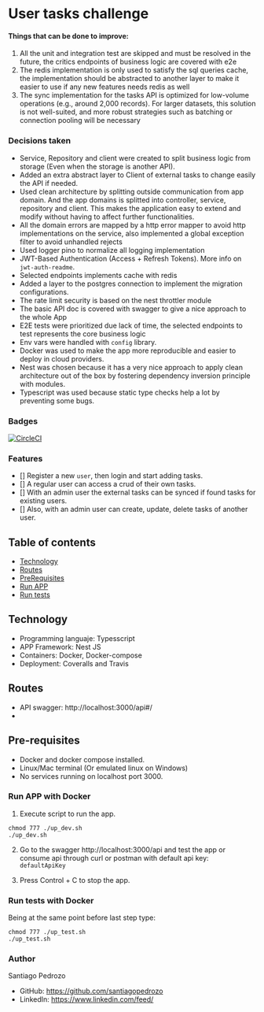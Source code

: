 # User tasks challenge

#### Things that can be done to improve:
1. All the unit and integration test are skipped and must be resolved in the future, the critics endpoints of business logic are covered with e2e
2. The redis implementation is only used to satisfy the sql queries cache, the implementation should be abstracted to another layer to make it easier to use if any new features needs redis as well
3. The sync implementation for the tasks API is optimized for low-volume operations (e.g., around 2,000 records). For larger datasets, this solution is not well-suited, and more robust strategies such as batching or connection pooling will be necessary

### Decisions taken

- Service, Repository and client were created to split business logic from storage (Even when the storage is another API).
- Added an extra abstract layer to Client of external tasks to change easily the API if needed.
- Used clean architecture by splitting outside communication from app domain. And the app domains is splitted into controller, service, repository and client. This makes the application easy to extend and modify without having to affect further functionalities.
- All the domain errors are mapped by a http error mapper to avoid http implementations on the service, also implemented a global exception filter to avoid unhandled rejects
- Used logger pino to normalize all logging implementation
- JWT-Based Authentication (Access + Refresh Tokens). More info on `jwt-auth-readme`.
- Selected endpoints implements cache with redis
- Added a layer to the postgres connection to implement the migration configurations.
- The rate limit security is based on the nest throttler module
- The basic API doc is covered with swagger to give a nice approach to the whole App
- E2E tests were prioritized due lack of time, the selected endpoints to test represents the core business logic 
- Env vars were handled with `config` library.
- Docker was used to make the app more reproducible and easier to deploy in cloud providers.
- Nest was chosen because it has a very nice approach to apply clean architecture out of the box by fostering dependency inversion principle with modules.
- Typescript was used because static type checks help a lot by preventing some bugs.

### Badges
[![CircleCI](https://circleci.com/gh/santiagopedrozo/user-tasks-api.svg?style=svg)](https://circleci.com/gh/santiagopedrozo/user-tasks-api)

### Features

- [] Register a new `user`, then login and start adding tasks.
- [] A regular user can access a crud of their own tasks.
- [] With an admin user the external tasks can be synced if found tasks for existing users.
- [] Also, with an admin user can create, update, delete tasks of another user.

## Table of contents

- [Technology](#Technology)
- [Routes](#Routes)
- [PreRequisites](#Pre-requisites)
- [Run APP](#Run-APP)
- [Run tests](#Run-tests)


## Technology

- Programming languaje: Typesscript
- APP Framework: Nest JS
- Containers: Docker, Docker-compose
- Deployment: Coveralls and Travis

## Routes

- API swagger: http://localhost:3000/api#/
- 
## Pre-requisites

- Docker and docker compose installed.
- Linux/Mac terminal (Or emulated linux on Windows)
- No services running on localhost port 3000.

### Run APP with Docker

1. Execute script to run the app.

```
chmod 777 ./up_dev.sh
./up_dev.sh
```

2. Go to the swagger http://localhost:3000/api and test the app or consume api through curl or postman with default api key: `defaultApiKey`

3. Press Control + C to stop the app.

### Run tests with Docker

Being at the same point before last step type:

```
chmod 777 ./up_test.sh
./up_test.sh
```

### Author

Santiago Pedrozo

- GitHub: https://github.com/santiagopedrozo
- LinkedIn: https://www.linkedin.com/feed/